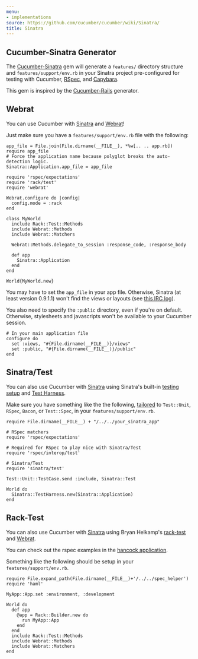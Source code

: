 ```yaml
---
menu:
- implementations
source: https://github.com/cucumber/cucumber/wiki/Sinatra/
title: Sinatra
---
```


## Cucumber-Sinatra Generator

The [Cucumber-Sinatra](https://github.com/bernd/cucumber-sinatra) gem will generate a `features/` directory structure and `features/support/env.rb` in your Sinatra project pre-configured for testing with Cucumber, [RSpec](https://github.com/dchelimsky/rspec), and [Capybara](https://github.com/jnicklas/capybara).

This gem is inspired by the [Cucumber-Rails](https://github.com/cucumber/cucumber-rails) generator.

## Webrat

You can use Cucumber with [Sinatra](https://github.com/sinatra/sinatra) and [Webrat](https://github.com/brynary/webrat/tree/master)!

Just make sure you have a `features/support/env.rb` file with the following:

```
app_file = File.join(File.dirname(__FILE__), *%w[.. .. app.rb])
require app_file
# Force the application name because polyglot breaks the auto-detection logic.
Sinatra::Application.app_file = app_file

require 'rspec/expectations'
require 'rack/test'
require 'webrat'

Webrat.configure do |config|
  config.mode = :rack
end

class MyWorld
  include Rack::Test::Methods
  include Webrat::Methods
  include Webrat::Matchers

  Webrat::Methods.delegate_to_session :response_code, :response_body

  def app
    Sinatra::Application
  end
end

World{MyWorld.new}
```

You may have to set the `app_file` in your app file. Otherwise, Sinatra (at least version 0.9.1.1) won't find the views or layouts (see [this IRC log](http://irclogger.com/sinatra/2009-05-08)). 

You also need to specify the `:public` directory, even if you're on default. Otherwise, stylesheets and javascripts won't be available to your Cucumber session.

```
# In your main application file
configure do
  set :views, "#{File.dirname(__FILE__)}/views"
  set :public, "#{File.dirname(__FILE__)}/public"
end
```

## Sinatra/Test

You can also use Cucumber with [Sinatra](https://github.com/sinatra/sinatra) using Sinatra's built-in [testing setup](http://www.sinatrarb.com/testing.html) and [Test Harness](http://www.sinatrarb.com/testing.html#using_). 

Make sure you have something like the the following, [tailored](http://www.sinatrarb.com/testing.html#frameworks) to `Test::Unit`, `RSpec`, `Bacon`, or `Test::Spec`, in your `features/support/env.rb`.

```
require File.dirname(__FILE__) + "/../../your_sinatra_app"

# RSpec matchers
require 'rspec/expectations'

# Required for RSpec to play nice with Sinatra/Test
require 'rspec/interop/test'

# Sinatra/Test
require 'sinatra/test'

Test::Unit::TestCase.send :include, Sinatra::Test

World do
  Sinatra::TestHarness.new(Sinatra::Application)
end
```

## Rack-Test

You can also use Cucumber with [Sinatra](https://github.com/sinatra/sinatra) using Bryan Helkamp's [rack-test](https://github.com/brynary/rack-test) and [Webrat](https://github.com/brynary/webrat). 

You can check out the rspec examples in the [hancock application](https://github.com/atmos/hancock). 

Something like the following should be setup in your `features/support/env.rb`.

```
require File.expand_path(File.dirname(__FILE__)+'/../../spec_helper')
require 'haml'

MyApp::App.set :environment, :development

World do
  def app
    @app = Rack::Builder.new do
      run MyApp::App
    end
  end
  include Rack::Test::Methods
  include Webrat::Methods
  include Webrat::Matchers
end
```
